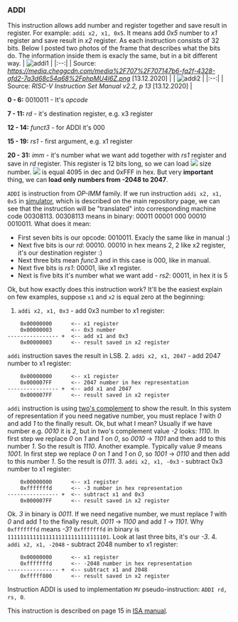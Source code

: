### ADDI
This instruction allows add number and register together and save result in register. For example: `addi x2, x1, 0x5`. It means add *0x5* number to *x1* register and save result in *x2* register. As each instruction consists of 32 bits. Below I posted two photos of the frame that describes what the bits do. The information inside them is exacly the same, but in a bit different way.
| ![addi1](https://user-images.githubusercontent.com/43972902/102025580-32698980-3d99-11eb-9c07-55b1bddc380b.png) |
|:--:|
| Source: *https://media.cheggcdn.com/media%2F707%2F707147b6-fa2f-4328-afd2-7a3d68c54a68%2FphpMU4I6Z.png*  [13.12.2020] |
| ![addi2](https://user-images.githubusercontent.com/43972902/102025595-5200b200-3d99-11eb-81fc-fd77af53dbcc.png) |
|:--:|
| Source: *RISC-V Instruction Set Manual v2.2, p 13*  [13.12.2020] |

**0 - 6:** 0010011 - It's *opcode*

**7 - 11:**  *rd* - it's destination register, e.g. x3 register

**12 - 14:** *funct3* - for ADDI it's 000

**15 - 19:** *rs1* - first argument, e.g. x1 register

**20 - 31:** *imm* - it's number what we want add together with *rs1* register and save in *rd* register. This register is 12 bits long, so we can load <img src="https://render.githubusercontent.com/render/math?math=2^{12}-1">  size number. <img src="https://render.githubusercontent.com/render/math?math=2^{12}-1"> is equal 4095 in dec and 0xFFF in hex. But very **important** thing, we can **load only numbers from -2048 to 2047**.

`ADDI` is instruction from *OP-IMM* family.
If we run instruction `addi x2, x1, 0x5` in [simulator](https://www.kvakil.me/venus/), which is described on the main repository page, we can see that the instruction will be "translated" into corresponding machine code 00308113.  00308113 means in binary: 00011 00001 000 00010 0010011. What does it mean:
- First seven bits is our opcode: 0010011. Exacly the same like in manual :)
- Next five bits is our *rd*: 00010. 00010 in hex means 2, 2 like x2 register, it's our destination register :)
- Next three bits mean *func3* and in this case is 000, like in manual.
- Next five bits is *rs1*: 00001, like x1 register.
- Next is five bits it's number what we want add - *rs2*: 00011, in hex it is 5

Ok, but how exactly does this instruction work? It'll be the easiest explain on few examples, suppose `x1` and `x2` is equal zero at the beginning:
1. `addi x2, x1, 0x3` - add 0x3 number to x1 register: 
``` 
    0x00000000      <-- x1 register
    0x00000003      <-- 0x3 number
---------------- +  <-- add x1 and 0x3
    0x00000003      <-- result saved in x2 register
```
`addi` instruction saves the result in LSB.
2. `addi x2, x1, 2047` - add 2047 number to x1 register: 
``` 
    0x00000000      <-- x1 register
    0x000007FF      <-- 2047 number in hex representation
---------------- +  <-- add x1 and 2047
    0x000007FF      <-- result saved in x2 register
```
`addi` instruction is using [two's complement](https://github.com/mozerpol/learningRISC-V/blob/main/README.md#terms) to show the result. In this system of representation if you need negative number, you must replace *1* with *0* and add *1* to the finally result. Ok, but what I mean? Usually if we have number e.g. *0010* it is *2*, but in two's complement value *-2* looks: *1110*. In first step we replace *0* on *1* and *1* on *0*, so *0010* -> *1101* and then add to this number *1*. So the result is *1110*. Another example. Typically value *9* means *1001*. In first step we replace *0* on *1* and *1* on *0*, so *1001* -> *0110* and then add to this number *1*. So the result is *0111*.
3. `addi x2, x1, -0x3` - subtract 0x3 number to x1 register: 
``` 
    0x00000000      <-- x1 register
    0xfffffffd      <-- -3 number in hex representation
---------------- +  <-- subtract x1 and 0x3
    0x000007FF      <-- result saved in x2 register
```
Ok. *3* in binary is *0011*. If we need negative number, we must replace *1* with *0* and add *1* to the finally result. *0011* -> *1100* and add *1* -> *1101*.
Why `0xfffffffd` means *-3*? `0xfffffffd` in binary is `11111111111111111111111111111101`. Look at last three bits, it's our *-3*.
4. `addi x2, x1, -2048` - subtract 2048 number to x1 register: 
``` 
    0x00000000      <-- x1 register
    0xfffffffd      <-- -2048 number in hex representation
---------------- +  <-- subtract x1 and 2048
    0xfffff800      <-- result saved in x2 register
```

Instruction ADDI is used to implementation `MV` pseudo-instruction: `ADDI rd, rs, 0`. 

This instruction is described on page 15 in [ISA manual](https://riscv.org/wp-content/uploads/2017/05/riscv-spec-v2.2.pdf).

